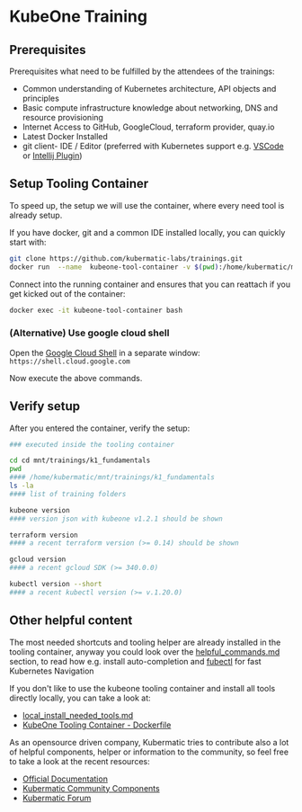 # KubeOne Training

## Prerequisites
Prerequisites what need to be fulfilled by the attendees of the trainings:

- Common understanding of Kubernetes architecture, API objects and principles
- Basic compute infrastructure knowledge about networking, DNS and resource provisioning
- Internet Access to GitHub, GoogleCloud, terraform provider, quay.io
- Latest Docker Installed
- git client- IDE / Editor
  (preferred with Kubernetes support e.g. [VSCode](https://code.visualstudio.com/) or [Intellij Plugin](https://plugins.jetbrains.com/plugin/10485-kubernetes/versions))

## Setup Tooling Container

To speed up, the setup we will use the []() container, where every need tool is already setup. 

If you have docker, git and a common IDE installed locally, you can quickly start with:

```bash
git clone https://github.com/kubermatic-labs/trainings.git
docker run  --name  kubeone-tool-container -v $(pwd):/home/kubermatic/mnt -t -d quay.io/kubermatic-labs/kubeone-tooling:1.2.1
```
Connect into the running container and ensures that you can reattach if you get kicked out of the container:
```bash
docker exec -it kubeone-tool-container bash
```

### (Alternative) Use google cloud shell

Open the [Google Cloud Shell](https://shell.cloud.google.com) in a separate window: `https://shell.cloud.google.com`

Now execute the above commands.

## Verify setup

After you entered the container, verify the setup:
```bash
### executed inside the tooling container

cd cd mnt/trainings/k1_fundamentals
pwd 
#### /home/kubermatic/mnt/trainings/k1_fundamentals
ls -la
#### list of training folders 

kubeone version
#### version json with kubeone v1.2.1 should be shown

terraform version
#### a recent terraform version (>= 0.14) should be shown

gcloud version
#### a recent gcloud SDK (>= 340.0.0)

kubectl version --short
#### a recent kubectl version (>= v.1.20.0)
```

## Other helpful content

The most needed shortcuts and tooling helper are already installed in the tooling container, anyway you could look over the [helpful_commands.md](helpful_commands.md) section, to read how e.g. install auto-completion and [fubectl](https://github.com/kubermatic/fubectl) for fast Kubernetes Navigation

If you don't like to use the kubeone tooling container and install all tools directly locally, you can take a look at:
- [local_install_needed_tools.md](local_install_needed_tools.md)
- [KubeOne Tooling Container - Dockerfile](https://github.com/kubermatic/community-components/blob/master/helper/kubeone-tool-container/Dockerfile)

As an opensource driven company, Kubermatic tries to contribute also a lot of helpful components, helper or information to the community, so feel free to take a look at the recent resources:
- [Official Documentation](https://docs.kubermatic.com/)
- [Kubermatic Community Components](https://github.com/kubermatic/community-components)
- [Kubermatic Forum](https://forum.kubermatic.com/)